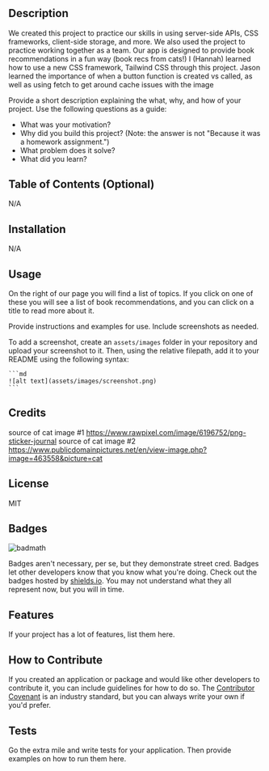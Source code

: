 # <The Purrfect Book>

## Description

We created this project to practice our skills in using server-side APIs, CSS frameworks, client-side storage, and more. We also used the project to practice working together as a team. Our app is designed to provide book recommendations in a fun way (book recs from cats!)
I (Hannah) learned how to use a new CSS framework, Tailwind CSS through this project.
Jason learned the importance of when a button function is created vs called, as well as using fetch to get around cache issues with the image

Provide a short description explaining the what, why, and how of your project. Use the following questions as a guide:

- What was your motivation?
- Why did you build this project? (Note: the answer is not "Because it was a homework assignment.")
- What problem does it solve?
- What did you learn?

## Table of Contents (Optional)

N/A

## Installation

N/A

## Usage

On the right of our page you will find a list of topics. If you click on one of these you will see a list of book recommendations, and you can click on a title to read more about it.

Provide instructions and examples for use. Include screenshots as needed.

To add a screenshot, create an `assets/images` folder in your repository and upload your screenshot to it. Then, using the relative filepath, add it to your README using the following syntax:

    ```md
    ![alt text](assets/images/screenshot.png)
    ```

## Credits

source of cat image #1 https://www.rawpixel.com/image/6196752/png-sticker-journal
source of cat image #2 https://www.publicdomainpictures.net/en/view-image.php?image=463558&picture=cat

## License

MIT

## Badges

![badmath](https://img.shields.io/github/languages/top/lernantino/badmath)

Badges aren't necessary, per se, but they demonstrate street cred. Badges let other developers know that you know what you're doing. Check out the badges hosted by [shields.io](https://shields.io/). You may not understand what they all represent now, but you will in time.

## Features

If your project has a lot of features, list them here.

## How to Contribute

If you created an application or package and would like other developers to contribute it, you can include guidelines for how to do so. The [Contributor Covenant](https://www.contributor-covenant.org/) is an industry standard, but you can always write your own if you'd prefer.

## Tests

Go the extra mile and write tests for your application. Then provide examples on how to run them here.